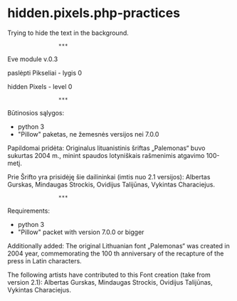 # hidden.pixels.php-practices
Trying to hide the text in the background.

					***
          
Eve module v.0.3

paslėpti Pikseliai - lygis 0

hidden Pixels - level 0

					***

Būtinosios sąlygos:
+ python 3
+ "Pillow" paketas, ne žemesnės versijos nei 7.0.0

Papildomai pridėta:
Originalus lituanistinis šriftas „Palemonas“ buvo sukurtas 2004 m., 
minint spaudos lotyniškais rašmenimis atgavimo 100-metį.

Prie Šrifto yra prisidėję šie dailininkai (imtis nuo 2.1 versijos): 
	Albertas Gurskas, 
	Mindaugas Strockis, 
	Ovidijus Talijūnas, 
	Vykintas Characiejus.

					***

Requirements:
+ python 3
+ "Pillow" packet with version 7.0.0 or bigger

Additionally added:
The original Lithuanian font „Palemonas“ was created in 2004 year,
commemorating the 100 th anniversary of the recapture of the press in Latin characters.

The following artists have contributed to this Font creation (take from version 2.1):
	Albertas Gurskas, 
	Mindaugas Strockis, 
	Ovidijus Talijūnas, 
	Vykintas Characiejus.
